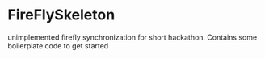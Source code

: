 # FireFlySkeleton
unimplemented firefly synchronization for short hackathon.
Contains some boilerplate code to get started




